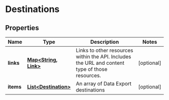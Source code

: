 

# Destinations


## Properties

| Name | Type | Description | Notes |
|------------ | ------------- | ------------- | -------------|
|**links** | [**Map&lt;String, Link&gt;**](Link.md) | Links to other resources within the API. Includes the URL and content type of those resources. |  [optional] |
|**items** | [**List&lt;Destination&gt;**](Destination.md) | An array of Data Export destinations |  [optional] |



